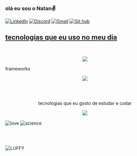 
### olá eu sou o Natan✌️



[![Linkedln](	https://img.shields.io/badge/LinkedIn-0077B5?style=for-the-badge&logo=linkedin&logoColor=white)](https://www.linkedin.com/in/natan-silva-314b7218a/)
[![Discord](https://img.shields.io/badge/Discord-7289DA?style=for-the-badge&logo=discord&logoColor=white)](https://discord.com/channels/@NTN#8492)
[![Gmail](	https://img.shields.io/badge/Gmail-D14836?style=for-the-badge&logo=gmail&logoColor=white)](https://mail.google.com/mail/natanalmeida040@gmail.com)
[![Git hub](https://img.shields.io/badge/GitHub-100000?style=for-the-badge&logo=github&logoColor=white)](https://github.com/NTN1789 )



<a href="https://github.com/NTN1789">



## tecnologias  que eu uso no meu dia 

<div style="displa: "inline_block></br> 



<p align="center">
  <a href="https://skillicons.dev">
    <img src="https://skillicons.dev/icons?i=git,html,css,js,nodejs,ts,php,mysql,firebase " />
  </a>
</p>



<p> frameworks</p>
<p align="center">
  <a href="https://skillicons.dev">
    <img src="https://skillicons.dev/icons?i=react,vue,nextjs,gatsby,nestjs,express,prisma,mongodb,jest,vite,tailwind,styledcomponents,sass" />
  </a>
</p>

<br><br/>

<div  display="flex" , align="center"> 
  
<p> tecnologias que eu gosto de estudar e codar</p>
<p align= "center">
      <a href="https://skillicons.dev">
        <img src="https://skillicons.dev/icons?i=java,elixir"/>
         </a>
</p>
</div>



 <img align= "center"  alt="love" src="http://ForTheBadge.com/images/badges/built-with-love.svg" />
 <img align= "center"  alt="science" src="http://ForTheBadge.com/images/badges/built-with-science.svg" />

 <br><br>
 
 <img align= "center" alt="LUFFY" src="https://onepieceex.net/wp-content/uploads/2023/05/ezgif.com-gif-maker-5.gif" />
         
</div>


 

  </div>
  



 
 

 



  
